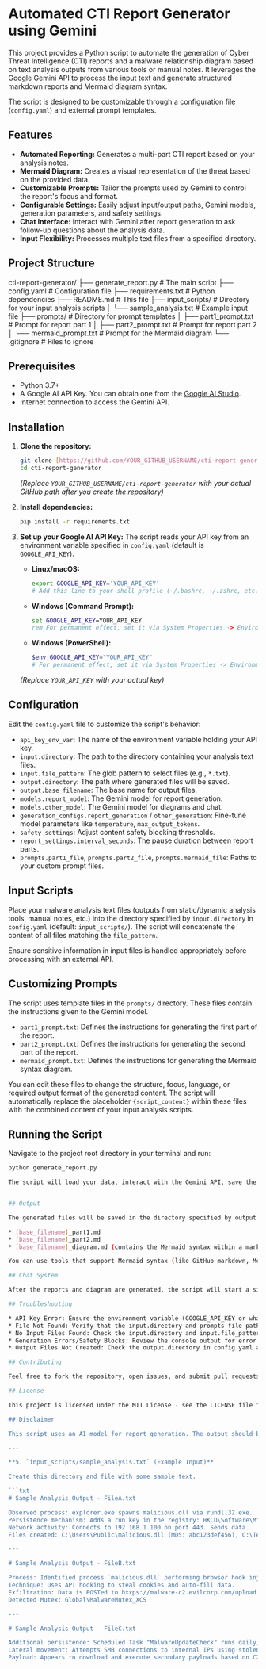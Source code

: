 # Automated CTI Report Generator using Gemini

This project provides a Python script to automate the generation of Cyber Threat Intelligence (CTI) reports and a malware relationship diagram based on text analysis outputs from various tools or manual notes. It leverages the Google Gemini API to process the input text and generate structured markdown reports and Mermaid diagram syntax.

The script is designed to be customizable through a configuration file (`config.yaml`) and external prompt templates.

## Features

* **Automated Reporting:** Generates a multi-part CTI report based on your analysis notes.
* **Mermaid Diagram:** Creates a visual representation of the threat based on the provided data.
* **Customizable Prompts:** Tailor the prompts used by Gemini to control the report's focus and format.
* **Configurable Settings:** Easily adjust input/output paths, Gemini models, generation parameters, and safety settings.
* **Chat Interface:** Interact with Gemini after report generation to ask follow-up questions about the analysis data.
* **Input Flexibility:** Processes multiple text files from a specified directory.

## Project Structure
cti-report-generator/
├── generate_report.py          # The main script
├── config.yaml                 # Configuration file
├── requirements.txt            # Python dependencies
├── README.md                   # This file
├── input_scripts/              # Directory for your input analysis scripts
│   └── sample_analysis.txt     # Example input file
├── prompts/                    # Directory for prompt templates
│   ├── part1_prompt.txt        # Prompt for report part 1
│   ├── part2_prompt.txt        # Prompt for report part 2
│   └── mermaid_prompt.txt      # Prompt for the Mermaid diagram
└── .gitignore                  # Files to ignore


## Prerequisites

* Python 3.7+
* A Google AI API Key. You can obtain one from the [Google AI Studio](https://aistudio.google.com/fundamentals/api_key).
* Internet connection to access the Gemini API.

## Installation

1.  **Clone the repository:**
    ```bash
    git clone [https://github.com/YOUR_GITHUB_USERNAME/cti-report-generator.git](https://github.com/YOUR_GITHUB_USERNAME/cti-report-generator.git)
    cd cti-report-generator
    ```
    *(Replace `YOUR_GITHUB_USERNAME/cti-report-generator` with your actual GitHub path after you create the repository)*

2.  **Install dependencies:**
    ```bash
    pip install -r requirements.txt
    ```

3.  **Set up your Google AI API Key:**
    The script reads your API key from an environment variable specified in `config.yaml` (default is `GOOGLE_API_KEY`).
    * **Linux/macOS:**
        ```bash
        export GOOGLE_API_KEY='YOUR_API_KEY'
        # Add this line to your shell profile (~/.bashrc, ~/.zshrc, etc.) to make it permanent
        ```
    * **Windows (Command Prompt):**
        ```cmd
        set GOOGLE_API_KEY=YOUR_API_KEY
        rem For permanent effect, set it via System Properties -> Environment Variables
        ```
    * **Windows (PowerShell):**
        ```powershell
        $env:GOOGLE_API_KEY="YOUR_API_KEY"
        # For permanent effect, set it via System Properties -> Environment Variables
        ```
    *(Replace `YOUR_API_KEY` with your actual key)*

## Configuration

Edit the `config.yaml` file to customize the script's behavior:

* `api_key_env_var`: The name of the environment variable holding your API key.
* `input.directory`: The path to the directory containing your analysis text files.
* `input.file_pattern`: The glob pattern to select files (e.g., `*.txt`).
* `output.directory`: The path where generated files will be saved.
* `output.base_filename`: The base name for output files.
* `models.report_model`: The Gemini model for report generation.
* `models.other_model`: The Gemini model for diagrams and chat.
* `generation_configs.report_generation` / `other_generation`: Fine-tune model parameters like `temperature`, `max_output_tokens`.
* `safety_settings`: Adjust content safety blocking thresholds.
* `report_settings.interval_seconds`: The pause duration between report parts.
* `prompts.part1_file`, `prompts.part2_file`, `prompts.mermaid_file`: Paths to your custom prompt files.

## Input Scripts

Place your malware analysis text files (outputs from static/dynamic analysis tools, manual notes, etc.) into the directory specified by `input.directory` in `config.yaml` (default: `input_scripts/`). The script will concatenate the content of all files matching the `file_pattern`.

Ensure sensitive information in input files is handled appropriately before processing with an external API.

## Customizing Prompts

The script uses template files in the `prompts/` directory. These files contain the instructions given to the Gemini model.

* `part1_prompt.txt`: Defines the instructions for generating the first part of the report.
* `part2_prompt.txt`: Defines the instructions for generating the second part of the report.
* `mermaid_prompt.txt`: Defines the instructions for generating the Mermaid syntax diagram.

You can edit these files to change the structure, focus, language, or required output format of the generated content. The script will automatically replace the placeholder `{script_content}` within these files with the combined content of your input analysis scripts.

## Running the Script

Navigate to the project root directory in your terminal and run:

```bash
python generate_report.py

The script will load your data, interact with the Gemini API, save the output files, and then start an interactive chat session.


## Output

The generated files will be saved in the directory specified by output.directory (default: output/) with names based on output.base_filename:

* [base_filename]_part1.md
* [base_filename]_part2.md
* [base_filename]_diagram.md (contains the Mermaid syntax within a markdown code block)

You can use tools that support Mermaid syntax (like GitHub markdown, Mermaid Live Editor, VS Code extensions) to render the diagram.

## Chat System

After the reports and diagram are generated, the script will start a simple chat interface. You can type questions about the malware analysis data or the generated report content, and Gemini will respond. Type exit or quit to end the chat.

## Troubleshooting

* API Key Error: Ensure the environment variable (GOOGLE_API_KEY or whatever you set in config.yaml) is correctly set in your terminal session before running the script. Double-check the key itself.
* File Not Found: Verify that the input.directory and prompts file paths in config.yaml are correct and exist relative to where you run generate_report.py or are absolute paths.
* No Input Files Found: Check the input.directory and input.file_pattern in config.yaml and ensure there are files matching the pattern in that directory.
* Generation Errors/Safety Blocks: Review the console output for error messages or safety feedback from the API. Adjust your input data, prompts, or the safety_settings in config.yaml if necessary. The model might also block if the input content is flagged.
* Output Files Not Created: Check the output.directory in config.yaml and ensure the script has permissions to create directories and files there.

## Contributing

Feel free to fork the repository, open issues, and submit pull requests!

## License

This project is licensed under the MIT License - see the LICENSE file for details. (You'll need to add a https://www.google.com/search?q=LICENSE file with the MIT license text).   

## Disclaimer

This script uses an AI model for report generation. The output should be reviewed and validated by a human analyst before being used for critical decisions or disseminated as final intelligence. AI models can hallucinate or misinterpret data.

---

**5. `input_scripts/sample_analysis.txt` (Example Input)**

Create this directory and file with some sample text.

```txt
# Sample Analysis Output - FileA.txt

Observed process: explorer.exe spawns malicious.dll via rundll32.exe.
Persistence mechanism: Adds a run key in the registry: HKCU\Software\Microsoft\Windows\CurrentVersion\Run "MalwareLoader" = "rundll32.exe C:\Users\Public\malicious.dll"
Network activity: Connects to 192.168.1.100 on port 443. Sends data.
Files created: C:\Users\Public\malicious.dll (MD5: abc123def456), C:\Temp\temp_data.bin

---

# Sample Analysis Output - FileB.txt

Process: Identified process `malicious.dll` performing browser hook injections. Targets Chrome, Firefox.
Technique: Uses API hooking to steal cookies and auto-fill data.
Exfiltration: Data is POSTed to hxxps://malware-c2.evilcorp.com/upload
Detected Mutex: Global\MalwareMutex_XCS

---

# Sample Analysis Output - FileC.txt

Additional persistence: Scheduled Task "MalwareUpdateCheck" runs daily, executing C:\Program Files\Common Files\Updater\update.exe (SHA256: xyz789abc123).
Lateral movement: Attempts SMB connections to internal IPs using stolen credentials.
Payload: Appears to download and execute secondary payloads based on C2 response.

